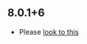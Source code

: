 ## 8.0.1+6

- Please [look to this](https://dooboolab.github.io/flutter_sound/book/CHANGELOG.html)


